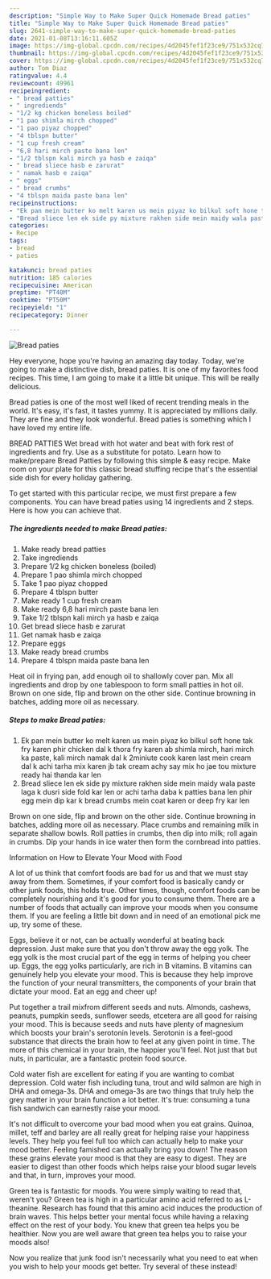 ```yaml
---
description: "Simple Way to Make Super Quick Homemade Bread paties"
title: "Simple Way to Make Super Quick Homemade Bread paties"
slug: 2641-simple-way-to-make-super-quick-homemade-bread-paties
date: 2021-01-08T13:16:11.605Z
image: https://img-global.cpcdn.com/recipes/4d2045fef1f23ce9/751x532cq70/bread-paties-recipe-main-photo.jpg
thumbnail: https://img-global.cpcdn.com/recipes/4d2045fef1f23ce9/751x532cq70/bread-paties-recipe-main-photo.jpg
cover: https://img-global.cpcdn.com/recipes/4d2045fef1f23ce9/751x532cq70/bread-paties-recipe-main-photo.jpg
author: Tom Diaz
ratingvalue: 4.4
reviewcount: 49961
recipeingredient:
- " bread patties"
- " ingrediends"
- "1/2 kg chicken boneless boiled"
- "1 pao shimla mirch chopped"
- "1 pao piyaz chopped"
- "4 tblspn butter"
- "1 cup fresh cream"
- "6,8 hari mirch paste bana len"
- "1/2 tblspn kali mirch ya hasb e zaiqa"
- " bread sliece hasb e zarurat"
- " namak hasb e zaiqa"
- " eggs"
- " bread crumbs"
- "4 tblspn maida paste bana len"
recipeinstructions:
- "Ek pan mein butter ko melt karen us mein piyaz ko bilkul soft hone tak fry karen phir chicken dal k thora fry karen ab shimla mirch, hari mirch ka paste, kali mirch namak dal k 2miniute cook karen last mein cream dal k achi tarha mix karen jb tak cream achy say mix ho jae tou mixture ready hai thanda kar len"
- "Bread sliece len ek side py mixture rakhen side mein maidy wala paste laga k dusri side fold kar len or achi tarha daba k patties bana len phir egg mein dip kar k bread crumbs mein coat karen or deep fry kar len"
categories:
- Recipe
tags:
- bread
- paties

katakunci: bread paties 
nutrition: 185 calories
recipecuisine: American
preptime: "PT40M"
cooktime: "PT50M"
recipeyield: "1"
recipecategory: Dinner

---
```



![Bread paties](https://img-global.cpcdn.com/recipes/4d2045fef1f23ce9/751x532cq70/bread-paties-recipe-main-photo.jpg)

Hey everyone, hope you're having an amazing day today. Today, we're going to make a distinctive dish, bread paties. It is one of my favorites food recipes. This time, I am going to make it a little bit unique. This will be really delicious.

Bread paties is one of the most well liked of recent trending meals in the world. It's easy, it's fast, it tastes yummy. It is appreciated by millions daily. They are fine and they look wonderful. Bread paties is something which I have loved my entire life.

BREAD PATTIES Wet bread with hot water and beat with fork rest of ingredients and fry. Use as a substitute for potato. Learn how to make/prepare Bread Patties by following this simple &amp; easy recipe. Make room on your plate for this classic bread stuffing recipe that&#39;s the essential side dish for every holiday gathering.


To get started with this particular recipe, we must first prepare a few components. You can have bread paties using 14 ingredients and 2 steps. Here is how you can achieve that.

<!--inarticleads1-->

##### The ingredients needed to make Bread paties:

1. Make ready  bread patties
1. Take  ingrediends
1. Prepare 1/2 kg chicken boneless (boiled)
1. Prepare 1 pao shimla mirch chopped
1. Take 1 pao piyaz chopped
1. Prepare 4 tblspn butter
1. Make ready 1 cup fresh cream
1. Make ready 6,8 hari mirch paste bana len
1. Take 1/2 tblspn kali mirch ya hasb e zaiqa
1. Get  bread sliece hasb e zarurat
1. Get  namak hasb e zaiqa
1. Prepare  eggs
1. Make ready  bread crumbs
1. Prepare 4 tblspn maida paste bana len


Heat oil in frying pan, add enough oil to shallowly cover pan. Mix all ingredients and drop by one tablespoon to form small patties in hot oil. Brown on one side, flip and brown on the other side. Continue browning in batches, adding more oil as necessary. 

<!--inarticleads2-->

##### Steps to make Bread paties:

1. Ek pan mein butter ko melt karen us mein piyaz ko bilkul soft hone tak fry karen phir chicken dal k thora fry karen ab shimla mirch, hari mirch ka paste, kali mirch namak dal k 2miniute cook karen last mein cream dal k achi tarha mix karen jb tak cream achy say mix ho jae tou mixture ready hai thanda kar len
1. Bread sliece len ek side py mixture rakhen side mein maidy wala paste laga k dusri side fold kar len or achi tarha daba k patties bana len phir egg mein dip kar k bread crumbs mein coat karen or deep fry kar len


Brown on one side, flip and brown on the other side. Continue browning in batches, adding more oil as necessary. Place crumbs and remaining milk in separate shallow bowls. Roll patties in crumbs, then dip into milk; roll again in crumbs. Dip your hands in ice water then form the cornbread into patties. 

Information on How to Elevate Your Mood with Food


A lot of us think that comfort foods are bad for us and that we must stay away from them. Sometimes, if your comfort food is basically candy or other junk foods, this holds true. Other times, though, comfort foods can be completely nourishing and it's good for you to consume them. There are a number of foods that actually can improve your moods when you consume them. If you are feeling a little bit down and in need of an emotional pick me up, try some of these.

Eggs, believe it or not, can be actually wonderful at beating back depression. Just make sure that you don't throw away the egg yolk. The egg yolk is the most crucial part of the egg in terms of helping you cheer up. Eggs, the egg yolks particularly, are rich in B vitamins. B vitamins can genuinely help you elevate your mood. This is because they help improve the function of your neural transmitters, the components of your brain that dictate your mood. Eat an egg and cheer up!

Put together a trail mixfrom different seeds and nuts. Almonds, cashews, peanuts, pumpkin seeds, sunflower seeds, etcetera are all good for raising your mood. This is because seeds and nuts have plenty of magnesium which boosts your brain's serotonin levels. Serotonin is a feel-good substance that directs the brain how to feel at any given point in time. The more of this chemical in your brain, the happier you'll feel. Not just that but nuts, in particular, are a fantastic protein food source.

Cold water fish are excellent for eating if you are wanting to combat depression. Cold water fish including tuna, trout and wild salmon are high in DHA and omega-3s. DHA and omega-3s are two things that truly help the grey matter in your brain function a lot better. It's true: consuming a tuna fish sandwich can earnestly raise your mood. 

It's not difficult to overcome your bad mood when you eat grains. Quinoa, millet, teff and barley are all really great for helping raise your happiness levels. They help you feel full too which can actually help to make your mood better. Feeling famished can actually bring you down! The reason these grains elevate your mood is that they are easy to digest. They are easier to digest than other foods which helps raise your blood sugar levels and that, in turn, improves your mood.

Green tea is fantastic for moods. You were simply waiting to read that, weren't you? Green tea is high in a particular amino acid referred to as L-theanine. Research has found that this amino acid induces the production of brain waves. This helps better your mental focus while having a relaxing effect on the rest of your body. You knew that green tea helps you be healthier. Now you are well aware that green tea helps you to raise your moods also!

Now you realize that junk food isn't necessarily what you need to eat when you wish to help your moods get better. Try several of these instead!

